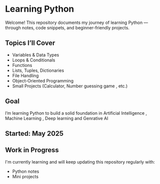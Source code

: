# Learning Python 

Welcome! This repository documents my journey of learning Python — through notes, code snippets, and beginner-friendly projects.

##  Topics I’ll Cover
- Variables & Data Types  
- Loops & Conditionals  
- Functions  
- Lists, Tuples, Dictionaries  
- File Handling  
- Object-Oriented Programming  
- Small Projects (Calculator, Number guessing game , etc.)

##  Goal
I’m learning Python to build a solid foundation in Artificial Intelligence , Machine Learning , Deep learning and Genrative AI

##  Started: May 2025

##  Work in Progress
I'm currently learning and will keep updating this repository regularly with:
- Python notes
- Mini projects
